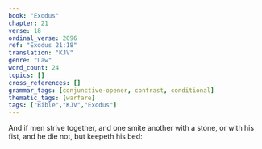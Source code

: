 ```yaml
---
book: "Exodus"
chapter: 21
verse: 18
ordinal_verse: 2096
ref: "Exodus 21:18"
translation: "KJV"
genre: "Law"
word_count: 24
topics: []
cross_references: []
grammar_tags: [conjunctive-opener, contrast, conditional]
thematic_tags: [warfare]
tags: ["Bible","KJV","Exodus"]
---
```

And if men strive together, and one smite another with a stone, or with his fist, and he die not, but keepeth his bed:
